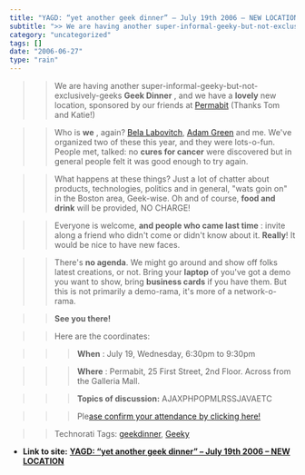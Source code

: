 ```yaml
---
title: "YAGD: “yet another geek dinner” – July 19th 2006 – NEW LOCATION"
subtitle: ">> We are having another super-informal-geeky-but-not-exclusively-geeks **Geek"
category: "uncategorized"
tags: []
date: "2006-06-27"
type: "rain"
---
```

>>

>> We are having another super-informal-geeky-but-not-exclusively-geeks **Geek
Dinner** , and we have a **lovely** new location, sponsored by our friends at
[Permabit](<http://www.permabit.com/>) (Thanks Tom and Katie!)

>>

>> Who is **we** , again? [Bela
Labovitch](<http://blogs.opml.org/BelaLabovitch>), [Adam
Green](<http://feedonomics.grazr.com/>) and me. We've organized two of these
this year, and they were lots-o-fun. People met, talked: no **cures for
cancer** were discovered but in general people felt it was good enough to try
again.

>>

>> What happens at these things? Just a lot of chatter about products,
technologies, politics and in general, "wats goin on" in the Boston area,
Geek-wise. Oh and of course, **food and drink** will be provided, NO CHARGE!

>>

>> Everyone is welcome, **and people who came last time** : invite along a
friend who didn't come or didn't know about it. **Really**! It would be nice
to have new faces.

>>

>> There's **no agenda**. We might go around and show off folks latest
creations, or not. Bring your **laptop** of you've got a demo you want to
show, bring **business cards** if you have them. But this is not primarily a
demo-rama, it's more of a network-o-rama.

>>

>> **See you there!**

>>

>> Here are the coordinates:

>>

>>> **When** : July 19, Wednesday, 6:30pm to 9:30pm

>>>

>>> **Where** : Permabit, 25 First Street, 2nd Floor. Across from the Galleria
Mall.

>>>

>>> **Topics of discussion:** AJAXPHPOPMLRSSJAVAETC

>>>

>>> Ple[ase confirm your attendance by clicking
here!](<http://www.evite.com/app/publicUrl/rps@salas.com/geekdinner3>)

>>

>> Technorati Tags: [geekdinner](<http://www.technorati.com/tag/geekdinner>),
[Geeky](<http://www.technorati.com/tag/Geeky>)


* **Link to site:** **[YAGD: “yet another geek dinner” – July 19th 2006 – NEW LOCATION](None)**